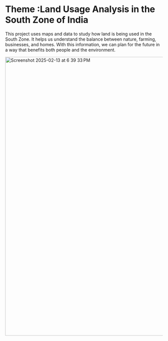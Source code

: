 # Theme :Land Usage Analysis in the South Zone of India
This project uses maps and data to study how land is being used in the South Zone. It helps us understand the balance between nature, farming, businesses, and homes. With this information, we can plan for the future in a way that benefits both people and the environment.

  
<img width="888" alt="Screenshot 2025-02-13 at 6 39 33 PM" src="https://github.com/user-attachments/assets/b4eddf6b-5580-4de4-bcce-018f9c3d0162" />
